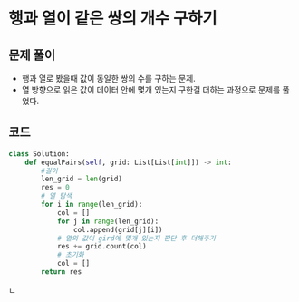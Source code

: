# 행과 열이 같은 쌍의 개수 구하기

## 문제 풀이
- 행과 열로 봤을때 값이 동일한 쌍의 수를 구하는 문제.
- 열 방향으로 읽은 값이 데이터 안에 몇개 있는지 구한걸 더하는 과정으로 문제를 풀었다.

## 코드
```python
class Solution:
    def equalPairs(self, grid: List[List[int]]) -> int:
        #길이
        len_grid = len(grid)
        res = 0
        # 열 탐색
        for i in range(len_grid):
            col = []
            for j in range(len_grid):
                col.append(grid[j][i])
            # 열의 값이 gird에 몇개 있는지 판단 후 더해주기
            res += grid.count(col)
            # 초기화
            col = []
        return res

```
ㄴ